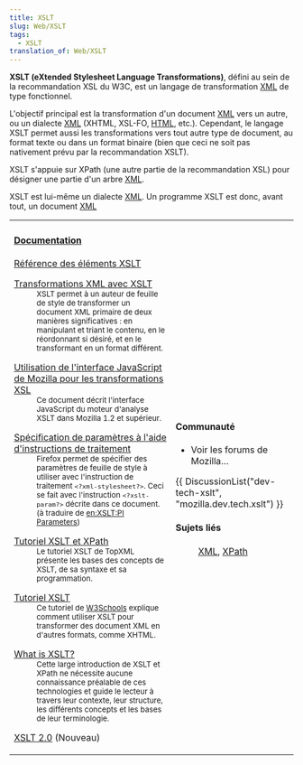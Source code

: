 ```yaml
---
title: XSLT
slug: Web/XSLT
tags:
  - XSLT
translation_of: Web/XSLT
---
```

**XSLT (eXtended Stylesheet Language Transformations)**, défini au sein de la recommandation XSL du W3C, est un langage de transformation [XML](/fr/XML "fr/XML") de type fonctionnel.

L'objectif principal est la transformation d'un document [XML](/fr/XML "fr/XML") vers un autre, ou un dialecte [XML](/fr/XML "fr/XML") (XHTML, XSL-FO, [HTML](/fr/HTML "fr/HTML"), etc.). Cependant, le langage XSLT permet aussi les transformations vers tout autre type de document, au format texte ou dans un format binaire (bien que ceci ne soit pas nativement prévu par la recommandation XSLT).

XSLT s'appuie sur XPath (une autre partie de la recommandation XSL) pour désigner une partie d'un arbre [XML](/fr/XML "fr/XML").

XSLT est lui-même un dialecte [XML](/fr/XML "fr/XML"). Un programme XSLT est donc, avant tout, un document [XML](/fr/XML "fr/XML")

<table>
  <tbody>
    <tr>
      <td>
        <h4 id="Documentation">
          <a
            href="/Special:Tags?tag=XSLT&#x26;language=fr"
            title="Special:Tags?tag=XSLT&#x26;language=fr"
            >Documentation</a
          >
        </h4>
        <dl>
          <dt>
            <a href="/fr/XSLT/Éléments" title="fr/XSLT/Éléments"
              >Référence des éléments XSLT</a
            >
          </dt>
        </dl>
        <dl>
          <dt>
            <a
              href="/fr/Transformations_XML_avec_XSLT"
              title="fr/Transformations_XML_avec_XSLT"
              >Transformations XML avec XSLT</a
            >
          </dt>
          <dd>
            <small
              >XSLT permet à un auteur de feuille de style de transformer un
              document XML primaire de deux manières significatives&nbsp;: en
              manipulant et triant le contenu, en le réordonnant si désiré, et
              en le transformant en un format différent.</small
            >
          </dd>
        </dl>
        <dl>
          <dt>
            <a
              href="/fr/Utilisation_de_l&#x27;interface_JavaScript_de_Mozilla_pour_les_transformations_XSL"
              title="fr/Utilisation_de_l&#x27;interface_JavaScript_de_Mozilla_pour_les_transformations_XSL"
              >Utilisation de l'interface JavaScript de Mozilla pour les
              transformations XSL</a
            >
          </dt>
          <dd>
            <small
              >Ce document décrit l'interface JavaScript du moteur d'analyse
              XSLT dans Mozilla 1.2 et supérieur.</small
            >
          </dd>
        </dl>
        <dl>
          <dt>
            <a
              href="/fr/XSLT/Paramètres_des_instructions_de_traitement"
              title="fr/XSLT/Paramètres_des_instructions_de_traitement"
              >Spécification de paramètres à l'aide d'instructions de
              traitement</a
            >
          </dt>
          <dd>
            <small
              >Firefox permet de spécifier des paramètres de feuille de style à
              utiliser avec l'instruction de traitement
              <code>&#x3C;?xml-stylesheet?></code>. Ceci se fait avec
              l'instruction <code>&#x3C;?xslt-param?></code> décrite dans ce
              document. (à traduire de
              <a href="/en/XSLT/PI_Parameters">en:XSLT:PI Parameters</a>)</small
            >
          </dd>
        </dl>
        <dl>
          <dt>
            <a href="http://www.topxml.com/xsl/tutorials/intro/"
              >Tutoriel XSLT et XPath</a
            >
          </dt>
          <dd>
            <small
              >Le tutoriel XSLT de TopXML présente les bases des concepts de
              XSLT, de sa syntaxe et sa programmation.</small
            >
          </dd>
        </dl>
        <dl>
          <dt><a href="http://www.w3schools.com/xsl/">Tutoriel XSLT</a></dt>
          <dd>
            <small
              >Ce tutoriel de
              <a href="http://www.w3schools.com">W3Schools</a> explique comment
              utiliser XSLT pour transformer des document XML en d'autres
              formats, comme XHTML.</small
            >
          </dd>
        </dl>
        <dl>
          <dt>
            <a href="http://www.xml.com/pub/a/2000/08/holman/">What is XSLT?</a>
          </dt>
          <dd>
            <small
              >Cette large introduction de XSLT et XPath ne nécessite aucune
              connaissance préalable de ces technologies et guide le lecteur à
              travers leur contexte, leur structure, les différents concepts et
              les bases de leur terminologie.</small
            >
          </dd>
        </dl>
        <dl>
          <dt>
            <a href="/fr/XSLT_2.0" title="fr/XSLT_2.0">XSLT 2.0</a> (Nouveau)
          </dt>
        </dl>
      </td>
      <td>
        <h4 id="Communaut.C3.A9">Communauté</h4>
        <ul>
          <li>Voir les forums de Mozilla…</li>
        </ul>
        <p>
          {{ DiscussionList("dev-tech-xslt", "mozilla.dev.tech.xslt") }}
        </p>
        <p> </p>
        <h4 id="Sujets_li.C3.A9s">Sujets liés</h4>
        <dl>
          <dd>
            <a href="/fr/XML" title="fr/XML">XML</a>,
            <a href="/fr/XPath" title="fr/XPath">XPath</a>
          </dd>
        </dl>
      </td>
    </tr>
  </tbody>
</table>
